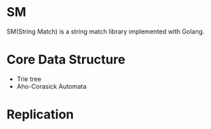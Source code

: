 # SM

SM(String Match) is a string match library implemented with Golang.

# Core Data Structure

* Trie tree
* Aho-Corasick Automata

# Replication
